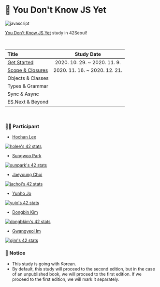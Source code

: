 # 🙅 You Don't Know JS Yet
![javascript](https://img.shields.io/badge/Javascript-YDNJSY-blue?logo=javascript)

[You Don't Know JS Yet](https://github.com/getify/You-Dont-Know-JS) study in 42Seoul!

<br>

| Title | Study Date | 
|:---|:---:|
| [Get Started](./1_Get_Started) | 2020. 10. 29. ~ 2020. 11. 9. |
| [Scope & Closures](./2_Scope_Closures) | 2020. 11. 16. ~ 2020. 12. 21. |
| Objects & Classes |  |
| Types & Grammar |  |
| Sync & Async |  |
| ES.Next & Beyond |  |

<br>

### 👨‍💻 Participant
- [Hochan Lee](https://github.com/hochan222)

[![holee's 42 stats](https://badge42.herokuapp.com/api/stats/holee)](https://profile.intra.42.fr/users/holee)

- [Sungwoo Park](https://github.com/cos18)

[![sunpark's 42 stats](https://badge42.herokuapp.com/api/stats/sunpark)](https://profile.intra.42.fr/users/sunpark)

- [Jaeyoung Choi](https://github.com/ExtraMortals)

[![jachoi's 42 stats](https://badge42.herokuapp.com/api/stats/jachoi)](https://profile.intra.42.fr/users/jachoi)

- [Yunho Jo](https://github.com/YUJO42)

[![yujo's 42 stats](https://badge42.herokuapp.com/api/stats/jachoi)](https://profile.intra.42.fr/users/yujo)

- [Dongbin Kim](https://github.com/dawnbeen)

[![dongbkim's 42 stats](https://badge42.herokuapp.com/api/stats/dongbkim)](https://profile.intra.42.fr/users/dongbkim)

- [Gwangyeol Im](https://github.com/mkitigy)

[![gim's 42 stats](https://badge42.herokuapp.com/api/stats/gim)](https://profile.intra.42.fr/users/gim)

### 📢 Notice
- This study is going with Korean.
- By default, this study will proceed to the second edition, but in the case of an unpublished book, we will proceed to the first edition. If we proceed to the first edition, we will mark it separately.
